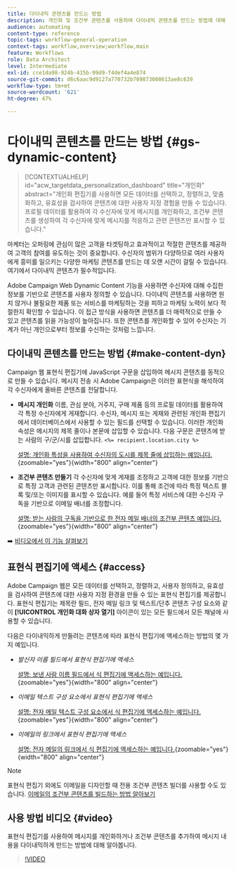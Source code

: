 ```yaml
---
title: 다이내믹 콘텐츠를 만드는 방법
description: 개인화 및 조건부 콘텐츠를 사용하여 다이내믹 콘텐츠를 만드는 방법에 대해 알아봅니다.
audience: automating
content-type: reference
topic-tags: workflow-general-operation
context-tags: workflow,overview;workflow,main
feature: Workflows
role: Data Architect
level: Intermediate
exl-id: cce1da98-924b-415b-99d9-f4def4a4e874
source-git-commit: d6c6aac9d9127a770732b709873008613ae8c639
workflow-type: tm+mt
source-wordcount: '621'
ht-degree: 47%

---
```


# 다이내믹 콘텐츠를 만드는 방법 {#gs-dynamic-content}

>[!CONTEXTUALHELP]
>id="acw_targetdata_personalization_dashboard"
>title="개인화"
>abstract="개인화 편집기를 사용하면 모든 데이터를 선택하고, 정렬하고, 맞춤화하고, 유효성을 검사하여 콘텐츠에 대한 사용자 지정 경험을 만들 수 있습니다. 프로필 데이터를 활용하여 각 수신자에 맞게 메시지를 개인화하고, 조건부 콘텐츠를 생성하여 각 수신자에 맞게 메시지를 적응하고 관련 콘텐츠만 표시할 수 있습니다."

마케터는 오퍼링에 관심이 많은 고객을 타겟팅하고 효과적이고 적절한 콘텐츠를 제공하여 고객의 참여를 유도하는 것이 중요합니다. 수신자의 범위가 다양하므로 여러 사용자에게 흥미를 일으키는 다양한 마케팅 콘텐츠를 만드는 데 오랜 시간이 걸릴 수 있습니다. 여기에서 다이내믹 콘텐츠가 필수적입니다.

Adobe Campaign Web Dynamic Content 기능을 사용하면 수신자에 대해 수집한 정보를 기반으로 콘텐츠를 사용자 정의할 수 있습니다. 다이내믹 콘텐츠를 사용하면 원치 않거나 불필요한 제품 또는 서비스를 마케팅하는 것을 피하고 마케팅 노력이 보다 적절한지 확인할 수 있습니다. 이 접근 방식을 사용하면 콘텐츠를 더 매력적으로 만들 수 있고 콘텐츠를 읽을 가능성이 높아집니다. 또한 콘텐츠를 개인화할 수 있어 수신자는 기계가 아닌 개인으로부터 정보를 수신하는 것처럼 느낍니다.

## 다이내믹 콘텐츠를 만드는 방법 {#make-content-dyn}

Campaign 웹 표현식 편집기에 JavaScript 구문을 삽입하여 메시지 콘텐츠를 동적으로 만들 수 있습니다. 메시지 전송 시 Adobe Campaign은 이러한 표현식을 해석하여 각 수신자에게 올바른 콘텐츠를 전달합니다.

* **메시지 개인화** 이름, 관심 분야, 거주지, 구매 제품 등의 프로필 데이터를 활용하여 각 특정 수신자에게 게재합니다. 수신자, 메시지 또는 게재와 관련된 개인화 편집기에서 데이터베이스에서 사용할 수 있는 필드를 선택할 수 있습니다. 이러한 개인화 속성은 메시지의 제목 줄이나 본문에 삽입할 수 있습니다. 다음 구문은 콘텐츠에 받는 사람의 구/군/시를 삽입합니다. `<%= recipient.location.city %>`

  [설명: 개인화 특성을 사용하여 수신자의 도시를 제목 줄에 삽입하는 예입니다.](assets/perso-subject-line.png){zoomable="yes"}{width="800" align="center"}

* **조건부 콘텐츠 만들기** 각 수신자에 맞게 게재를 조정하고 고객에 대한 정보를 기반으로 특정 고객과 관련된 콘텐츠만 표시합니다. 이를 통해 조건에 &#x200B;&#x200B;따라 특정 텍스트 블록 및/또는 이미지를 표시할 수 있습니다. 예를 들어 특정 서비스에 대한 수신자 구독을 기반으로 이메일 배너를 조정합니다.

  [설명: 받는 사람의 구독을 기반으로 한 전자 메일 배너의 조건부 콘텐츠 예입니다.](assets/condition-sample.png){zoomable="yes"}{width="800" align="center"}

➡️ [비디오에서 이 기능 살펴보기](#video)

## 표현식 편집기에 액세스 {#access}

Adobe Campaign 웹은 모든 데이터를 선택하고, 정렬하고, 사용자 정의하고, 유효성을 검사하여 콘텐츠에 대한 사용자 지정 환경을 만들 수 있는 표현식 편집기를 제공합니다. 표현식 편집기는 제목란 필드, 전자 메일 링크 및 텍스트/단추 콘텐츠 구성 요소와 같이 **[!UICONTROL 개인화 대화 상자 열기]** 아이콘이 있는 모든 필드에서 모든 채널에 사용할 수 있습니다.

다음은 다이내믹하게 만들려는 콘텐츠에 따라 표현식 편집기에 액세스하는 방법의 몇 가지 예입니다.

* *발신자 이름 필드에서 표현식 편집기에 액세스*

  [설명: 보낸 사람 이름 필드에서 식 편집기에 액세스하는 예입니다.](assets/expression-editor-access.png){zoomable="yes"}{width="800" align="center"}

* *이메일 텍스트 구성 요소에서 표현식 편집기에 액세스*

  [설명: 전자 메일 텍스트 구성 요소에서 식 편집기에 액세스하는 예입니다.](assets/expression-editor-access-email.png){zoomable="yes"}{width="800" align="center"}

* *이메일의 링크에서 표현식 편집기에 액세스*

  [설명: 전자 메일의 링크에서 식 편집기에 액세스하는 예입니다.](assets/perso-link-insert-icon.png){zoomable="yes"}{width="800" align="center"}

>[!NOTE]
>
>표현식 편집기 외에도 이메일을 디자인할 때 전용 조건부 콘텐츠 빌더를 사용할 수도 있습니다. [이메일의 조건부 콘텐츠를 빌드하는 방법 알아보기](conditions.md)

## 사용 방법 비디오 {#video}

표현식 편집기를 사용하여 메시지를 개인화하거나 조건부 콘텐츠를 추가하여 메시지 내용을 다이내믹하게 만드는 방법에 대해 알아봅니다.

>[!VIDEO](https://video.tv.adobe.com/v/3425795?quality=12)